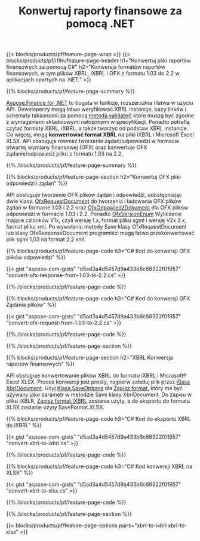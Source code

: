 ﻿---
title: Konwertuj raporty finansowe za pomocą .NET
url: /pl/net/conversion/
description:  C# kod do konwersji raportów finansowych w formatach plików XBRL, iXBRL i OFX za pośrednictwem biblioteki .NET.
---
{{< blocks/products/pf/feature-page-wrap >}}
{{< blocks/products/pf/i18n/feature-page-header h1="Konwertuj pliki raportów finansowych za pomocą C#" h2="Konwersja formatów raportów finansowych, w tym plików XBRL, iXBRL i OFX z formatu 1.03 do 2.2 w aplikacjach opartych na .NET." >}}

{{% blocks/products/pf/feature-page-summary %}}

[Aspose.Finance for .NET](https://products.aspose.com/finance/net/) to bogata w funkcje, rozszerzalna i łatwa w użyciu API. Deweloperzy mogą łatwo weryfikować XBRL instancje, bazy linków i schematy taksonomii za pomocą [metoda validate()](https://apireference.aspose.com/finance/net/aspose.finance.xbrl/xbrlinstance/methods/validate) które muszą być zgodne z wymaganiami składniowymi nałożonymi w specyfikacji. Ponadto potrafią czytać formaty XBRL, iXBRL, a także tworzyć od podstaw XBRL instancje. Co więcej, mogą **konwertować format XBRL** na pliki iXBRL i Microsoft Excel XLSX. API obsługuje również tworzenie żądań/odpowiedzi w formacie otwartej wymiany finansowej (OFX) oraz konwertuje OFX żądanie/odpowiedź pliku z formatu 1.03 na 2.2.

{{% /blocks/products/pf/feature-page-summary %}}

{{% blocks/products/pf/feature-page-section h2="Konwertuj OFX pliki odpowiedzi i żądań" %}}

API obsługuje tworzenie OFX plików żądań i odpowiedzi, udostępniając dwie klasy. [OfxRequestDocument](https://apireference.aspose.com/finance/net/aspose.finance.ofx/ofxrequestdocument) do tworzenia i ładowania OFX plików żądań w formacie 1.03 i 2.2 oraz [OfxOdpowiedźDokument](https://apireference.aspose.com/finance/net/aspose.finance.ofx/ofxresponsedocument) dla OFX plików odpowiedzi w formacie 1.03 i 2.2. Ponadto [OfxVersionEnum](https://apireference.aspose.com/finance/net/aspose.finance.ofx/ofxversionenum) Wyliczenie mające członków V1x, czyli wersję 1.x, format pliku sgml i wersję V2x 2.x, format pliku xml. Po wywołaniu metody Save klasy OfxRequestDocument lub klasy OfxResponseDocument programiści mogą łatwo przekonwertować plik sgml 1,03 na format 2,2 xml.


{{% blocks/products/pf/feature-page-code h3="C# Kod do konwersji OFX plików odpowiedzi" %}}

{{< gist "aspose-com-gists" "d5ad3a4d5457d9a433b6c66322f01957" "convert-ofx-response-from-1.03-to-2.2.cs" >}} 

{{% /blocks/products/pf/feature-page-code %}}

{{% blocks/products/pf/feature-page-code h3="C# Kod do konwersji OFX Żądania plików" %}}

{{< gist "aspose-com-gists" "d5ad3a4d5457d9a433b6c66322f01957" "convert-ofx-request-from-1.03-to-2.2.cs" >}} 

{{% /blocks/products/pf/feature-page-code %}}

{{% /blocks/products/pf/feature-page-section %}}

{{% blocks/products/pf/feature-page-section h2="XBRL Konwersja raportów finansowych" %}}

API obsługuje konwertowanie plików XBRL do formatu iXBRL i Microsoft® Excel XLSX. Proces konwersji jest prosty, najpierw załaduj plik przez [Klasa XbrlDocument](https://apireference.aspose.com/finance/net/aspose.finance.xbrl/xbrldocument). Użyj [Klasa SaveOptions](https://apireference.aspose.com/finance/net/aspose.finance.xbrl/saveoptions) dla [Zapisz format](https://apireference.aspose.com/finance/net/aspose.finance.xbrl/saveoptions/properties/saveformat), który ma być używany jako parametr w metodzie Save klasy XbrlDocument. Do zapisu w pliku iXBLR, [Zapisz format.IXBRL](https://apireference.aspose.com/finance/net/aspose.finance.xbrl/saveformat) zostanie użyty, a do eksportu do formatu XLSX zostanie użyty SaveFormat.XLSX.

{{% blocks/products/pf/feature-page-code h3="C# Kod do eksportu XBRL do iXBRL" %}}

{{< gist "aspose-com-gists" "d5ad3a4d5457d9a433b6c66322f01957" "convert-xbrl-to-ixbrl.cs" >}} 

{{% /blocks/products/pf/feature-page-code %}}

{{% blocks/products/pf/feature-page-code h3="C# Kod konwersji XBRL na XLSX" %}}

{{< gist "aspose-com-gists" "d5ad3a4d5457d9a433b6c66322f01957" "convert-xbrl-to-xlsx.cs" >}} 

{{% /blocks/products/pf/feature-page-code %}}

{{% /blocks/products/pf/feature-page-section %}}

{{< blocks/products/pf/feature-page-options pairs="xbrl-to-ixbrl xbrl-to-xlsx" >}}